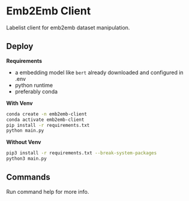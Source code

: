# Emb2Emb Client

Labelist client for emb2emb dataset manipulation.

## Deploy

**Requirements** 
- a embedding model like `bert` already downloaded and configured in .env 
- python runtime
- preferably conda

**With Venv**

```sh
conda create -n emb2emb-client
conda activate emb2emb-client
pip install -r requirements.txt
python main.py
```

**Without Venv**
```sh
pip3 install -r requirements.txt --break-system-packages
python3 main.py
```

## Commands

Run command help for more info.
